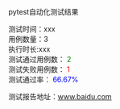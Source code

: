 pytest自动化测试结果

测试时间：xxx <br/>
用例数量：3 <br/>
执行时长:xxx <br/>
测试通过用例数：<font color = "green"> 2 </font><br/>
测试失败用例数：<font color = "red"> 1 </font> <br/>
测试通过率：<font color = "blue"> 66.67% </font> <br/>

测试报告地址：www.baidu.com <br/>